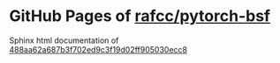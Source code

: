 GitHub Pages of [rafcc/pytorch-bsf](https://github.com/rafcc/pytorch-bsf)
===
Sphinx html documentation of [488aa62a687b3f702ed9c3f19d02ff905030ecc8](https://github.com/rafcc/pytorch-bsf/tree/488aa62a687b3f702ed9c3f19d02ff905030ecc8)
